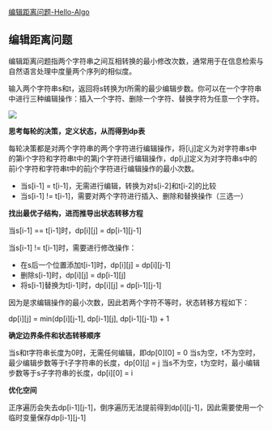 [编辑距离问题-Hello-Algo](https://www.hello-algo.com/chapter_dynamic_programming/edit_distance_problem/)

## 编辑距离问题

编辑距离问题指两个字符串之间互相转换的最小修改次数，通常用于在信息检索与自然语言处理中度量两个序列的相似度。

输入两个字符串s和t，返回将s转换为t所需的最少编辑步数。你可以在一个字符串中进行三种编辑操作：插入一个字符、删除一个字符、替换字符为任意一个字符。

<img src="https://www.hello-algo.com/chapter_dynamic_programming/edit_distance_problem.assets/edit_distance_example.png">

**思考每轮的决策，定义状态，从而得到dp表**

每轮决策都是对两个字符串的两个字符进行编辑操作，将[i,j]定义为对字符串s中的第i个字符和字符串t中的第j个字符进行编辑操作，dp[i,j]定义为对字符串s中的前i个字符和字符串t中的前j个字符进行编辑操作的最小次数。

- 当s[i-1] = t[i-1]，无需进行编辑，转换为对s[i-2]和t[i-2]的比较
- 当s[i-1] != t[i-1]，需要对两个字符进行插入、删除和替换操作（三选一）

**找出最优子结构，进而推导出状态转移方程**

当s[i-1] == t[i-1]时，dp[i][j] = dp[i-1][j-1]

当s[i-1] != t[i-1]时，需要进行修改操作：
- 在s后一个位置添加t[i-1]时，dp[i][j] = dp[i][j-1]
- 删除s[i-1]时，dp[i][j] = dp[i-1][j]
- 将s[i-1]替换为t[i-1]时，dp[i][j] = dp[i-1][j-1]

因为是求编辑操作的最小次数，因此若两个字符不等时，状态转移方程如下：

dp[i][j] = min(dp[i][j-1], dp[i-1][j], dp[i-1][j-1]) + 1

**确定边界条件和状态转移顺序**

当s和t字符串长度为0时，无需任何编辑，即dp[0][0] = 0
当s为空，t不为空时，最少编辑步数等于t子字符串的长度，dp[0][j] = j
当s不为空，t为空时，最小编辑步数等于s子字符串的长度，dp[i][0] = i

**优化空间**

正序遍历会失去dp[i-1][j-1]，倒序遍历无法提前得到dp[i][j-1]，因此需要使用一个临时变量保存dp[i-1][j-1]

